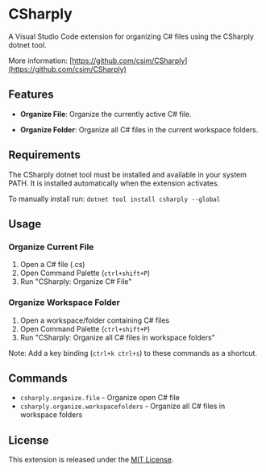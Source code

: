 # CSharply

A Visual Studio Code extension for organizing C# files using the CSharply dotnet tool.

More information: [https://github.com/csim/CSharply](https://github.com/csim/CSharply)

## Features

- **Organize File**: Organize the currently active C# file.
 
- **Organize Folder**: Organize all C# files in the current workspace folders.

## Requirements

The CSharply dotnet tool must be installed and available in your system PATH. It is installed automatically 
when the extension activates.

To manually install run: `dotnet tool install csharply --global`  

## Usage

### Organize Current File
1. Open a C# file (.cs)
2. Open Command Palette (`ctrl+shift+P`)
3. Run "CSharply: Organize C# File"

### Organize Workspace Folder
1. Open a workspace/folder containing C# files
2. Open Command Palette (`ctrl+shift+P`)
3. Run "CSharply: Organize all C# files in workspace folders"

Note: Add a key binding (`ctrl+k ctrl+s`) to these commands as a shortcut.

## Commands

- `csharply.organize.file` - Organize open C# file
- `csharply.organize.workspacefolders` - Organize all C# files in workspace folders

## License

This extension is released under the [MIT License](LICENSE).
